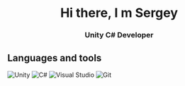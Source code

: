 <h1 align="center">Hi there, I m Sergey</h1>
<h3 align="center">Unity C# Developer</h3>
     
##  Languages and tools
![Unity](https://img.shields.io/badge/Unity-100000?logo=unity)
![C#](https://img.shields.io/badge/C%23-239120?logo=c-sharp)
![Visual Studio](https://img.shields.io/badge/Visual_Studio-5C2D91?logo=visual-studio&logoColor=white)
![Git](https://img.shields.io/badge/Git-F05032?logo=git&logoColor=white)



          
<!--
**semtool/semtool** is a ✨ _special_ ✨ repository because its `README.md` (this file) appears on your GitHub profile.

Here are some ideas to get you started:

- 🔭 I’m currently working on ...
- 🌱 I’m currently learning ...
- 👯 I’m looking to collaborate on ...
- 🤔 I’m looking for help with ...
- 💬 Ask me about ...
- 📫 How to reach me: ...
- 😄 Pronouns: ...
- ⚡ Fun fact: ...
-->



          
